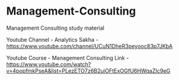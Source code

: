 # Management-Consulting

Management Consulting study material

Youtube Channel - Analytics Sakha - https://www.youtube.com/channel/UCuN1DheR3peyooc83p7JKbA

Youtube Course - Management Consulting Link - https://www.youtube.com/watch?v=4popfmkPseA&list=PLezETO7z6B2uiOFtExOGfU6HWqaZIc9eG
